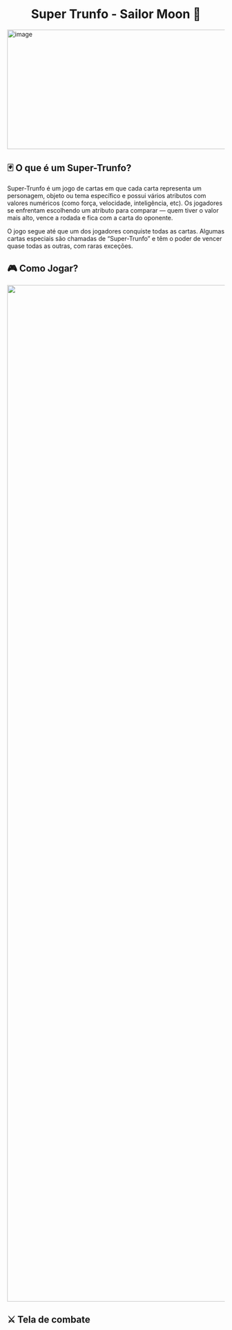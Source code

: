 <h1 align="center">Super Trunfo - Sailor Moon 🌠</h1>

<img width="1200" height="276" alt="image" src="https://github.com/user-attachments/assets/82674e3f-11f1-4faf-b2d4-5bffacd09d21" />





<h2>🃏 O que é um Super-Trunfo?</h2>
<p>Super-Trunfo é um jogo de cartas em que cada carta representa um personagem, objeto ou tema específico e possui vários atributos com valores numéricos (como força, velocidade, inteligência, etc). Os jogadores se enfrentam escolhendo um atributo para comparar — quem tiver o valor mais alto, vence a rodada e fica com a carta do oponente.

O jogo segue até que um dos jogadores conquiste todas as cartas. Algumas cartas especiais são chamadas de “Super-Trunfo” e têm o poder de vencer quase todas as outras, com raras exceções.

</p>

<h2>🎮 Como Jogar?</h2>
<div align="center">
<img width="670" height="2348" src="https://github.com/user-attachments/assets/1057e9e7-ef0f-4693-9bf6-270197246c19" />
</div>

<h2>⚔ Tela de combate</h2>


